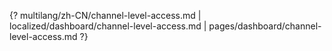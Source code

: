 {? multilang/zh-CN/channel-level-access.md | localized/dashboard/channel-level-access.md | pages/dashboard/channel-level-access.md ?}
